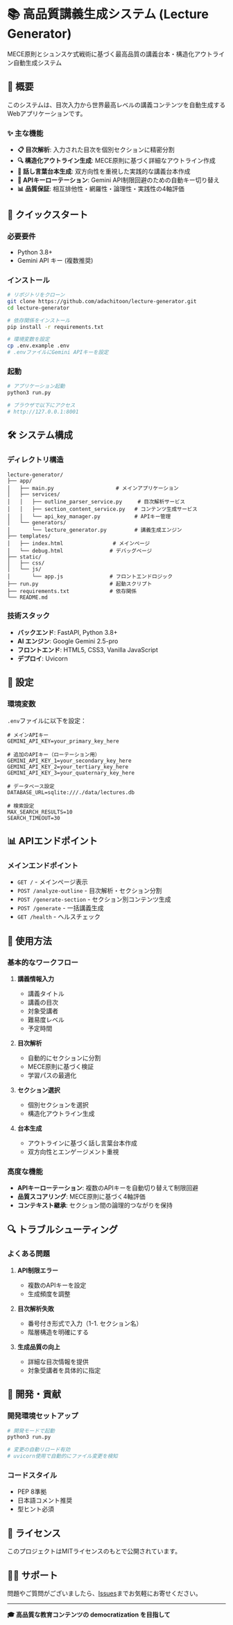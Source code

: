 # 📚 高品質講義生成システム (Lecture Generator)

MECE原則とシュンスケ式戦術に基づく最高品質の講義台本・構造化アウトライン自動生成システム

## 🎯 概要

このシステムは、目次入力から世界最高レベルの講義コンテンツを自動生成するWebアプリケーションです。

### ✨ 主な機能

- **📋 目次解析**: 入力された目次を個別セクションに精密分割
- **🔍 構造化アウトライン生成**: MECE原則に基づく詳細なアウトライン作成
- **🎤 話し言葉台本生成**: 双方向性を重視した実践的な講義台本作成
- **🔄 APIキーローテーション**: Gemini API制限回避のための自動キー切り替え
- **📊 品質保証**: 相互排他性・網羅性・論理性・実践性の4軸評価

## 🚀 クイックスタート

### 必要要件

- Python 3.8+
- Gemini API キー (複数推奨)

### インストール

```bash
# リポジトリをクローン
git clone https://github.com/adachitoon/lecture-generator.git
cd lecture-generator

# 依存関係をインストール
pip install -r requirements.txt

# 環境変数を設定
cp .env.example .env
# .envファイルにGemini APIキーを設定
```

### 起動

```bash
# アプリケーション起動
python3 run.py

# ブラウザで以下にアクセス
# http://127.0.0.1:8001
```

## 🛠️ システム構成

### ディレクトリ構造

```
lecture-generator/
├── app/
│   ├── main.py                    # メインアプリケーション
│   ├── services/
│   │   ├── outline_parser_service.py     # 目次解析サービス
│   │   ├── section_content_service.py   # コンテンツ生成サービス
│   │   └── api_key_manager.py           # APIキー管理
│   └── generators/
│       └── lecture_generator.py         # 講義生成エンジン
├── templates/
│   ├── index.html                # メインページ
│   └── debug.html               # デバッグページ
├── static/
│   ├── css/
│   └── js/
│       └── app.js               # フロントエンドロジック
├── run.py                       # 起動スクリプト
├── requirements.txt             # 依存関係
└── README.md
```

### 技術スタック

- **バックエンド**: FastAPI, Python 3.8+
- **AI エンジン**: Google Gemini 2.5-pro
- **フロントエンド**: HTML5, CSS3, Vanilla JavaScript
- **デプロイ**: Uvicorn

## 🔧 設定

### 環境変数

`.env`ファイルに以下を設定：

```env
# メインAPIキー
GEMINI_API_KEY=your_primary_key_here

# 追加のAPIキー（ローテーション用）
GEMINI_API_KEY_1=your_secondary_key_here
GEMINI_API_KEY_2=your_tertiary_key_here
GEMINI_API_KEY_3=your_quaternary_key_here

# データベース設定
DATABASE_URL=sqlite:///./data/lectures.db

# 検索設定
MAX_SEARCH_RESULTS=10
SEARCH_TIMEOUT=30
```

## 📊 APIエンドポイント

### メインエンドポイント

- `GET /` - メインページ表示
- `POST /analyze-outline` - 目次解析・セクション分割
- `POST /generate-section` - セクション別コンテンツ生成
- `POST /generate` - 一括講義生成
- `GET /health` - ヘルスチェック

## 🎯 使用方法

### 基本的なワークフロー

1. **講義情報入力**
   - 講義タイトル
   - 講義の目次
   - 対象受講者
   - 難易度レベル
   - 予定時間

2. **目次解析**
   - 自動的にセクションに分割
   - MECE原則に基づく検証
   - 学習パスの最適化

3. **セクション選択**
   - 個別セクションを選択
   - 構造化アウトライン生成

4. **台本生成**
   - アウトラインに基づく話し言葉台本作成
   - 双方向性とエンゲージメント重視

### 高度な機能

- **APIキーローテーション**: 複数のAPIキーを自動切り替えて制限回避
- **品質スコアリング**: MECE原則に基づく4軸評価
- **コンテキスト継承**: セクション間の論理的つながりを保持

## 🔍 トラブルシューティング

### よくある問題

1. **API制限エラー**
   - 複数のAPIキーを設定
   - 生成頻度を調整

2. **目次解析失敗**
   - 番号付き形式で入力（1-1. セクション名）
   - 階層構造を明確にする

3. **生成品質の向上**
   - 詳細な目次情報を提供
   - 対象受講者を具体的に指定

## 🤝 開発・貢献

### 開発環境セットアップ

```bash
# 開発モードで起動
python3 run.py

# 変更の自動リロード有効
# uvicorn使用で自動的にファイル変更を検知
```

### コードスタイル

- PEP 8準拠
- 日本語コメント推奨
- 型ヒント必須

## 📝 ライセンス

このプロジェクトはMITライセンスのもとで公開されています。

## 🙋‍♂️ サポート

問題やご質問がございましたら、[Issues](https://github.com/adachitoon/lecture-generator/issues)までお気軽にお寄せください。

---

**🎓 高品質な教育コンテンツの democratization を目指して**
